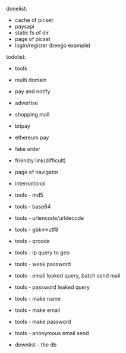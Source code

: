 donelist:
- cache of picset
- paysapi
- static fs of dir
- page of picset
- login/register (beego example)

todolist:
- tools
- multi domain
- pay and notify
- advertise
- shopping mall
- bitpay
- ethereum pay
- fake order
- friendly link(difficult)
- page of navigator
- international
- tools - md5
- tools - base64
- tools - urlencode/urldecode
- tools - gbk<->utf8
- tools - qrcode
- tools - ip query to geo
- tools - weak password
- tools - email leaked query, batch send mail
- tools - password leaked query
- tools - make name
- tools - make email
- tools - make password
- tools - anonymous email send


- downlist - the db


